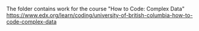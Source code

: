 The folder contains work for the course "How to Code: Complex Data"
https://www.edx.org/learn/coding/university-of-british-columbia-how-to-code-complex-data